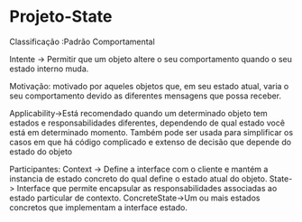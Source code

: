 # Projeto-State

Classificação :Padrão Comportamental




Intente -> Permitir  que um objeto  altere o seu comportamento  quando o seu estado  interno muda.




Motivação: motivado por aqueles objetos que, em seu estado atual, varia o seu comportamento devido as diferentes mensagens que possa receber.


Applicability->Está recomendado quando um determinado objeto tem estados e responsabilidades diferentes, dependendo de qual estado você está em determinado momento. Também pode ser usada para simplificar os casos em que há código complicado e extenso de decisão que depende do estado do objeto



Participantes:
Context -> Define a interface  com o cliente  e mantém  a instancia  de estado  concreto do qual define  o estado  atual do objeto.
State-> Interface que permite  encapsular as responsabilidades associadas ao estado particular de contexto.
ConcreteState->Um ou mais  estados concretos que implementam a interface estado.

